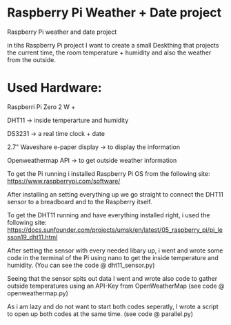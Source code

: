 # Raspberry Pi Weather + Date project
Raspberry Pi weather and date project 

in tihs Raspberry Pi project I want to create a small Deskthing that projects the current time, the room temperature + humidity and also the weather from the outside. 

<h1>Used Hardware:</h1>

Raspberri Pi Zero 2 W +

DHT11 -> inside temperarture and humidity

DS3231 -> a real time clock + date

2.7" Waveshare e-paper display -> to display the information

Openweathermap API -> to get outside weather information

To get the Pi running i installed Raspberry Pi OS from the following site: https://www.raspberrypi.com/software/

After installing an setting everything up we go straight to connect the DHT11 sensor to a breadboard and to the Raspberry itself.

To get the DHT11 running and have everything installed right, i used the following site: https://docs.sunfounder.com/projects/umsk/en/latest/05_raspberry_pi/pi_lesson19_dht11.html

After setting the sensor with every needed libary up, i went and wrote some code in the terminal of the Pi using nano to get the inside temperature and humidity. (You can see the code @ dht11_sensor.py)

Seeing that the sensor spits out data I went and wrote also code to gather outside temperatures using an API-Key from OpenWeatherMap (see code @ openweathermap.py)

As i am lazy and do not want to start both codes seperatly, I wrote a script to open up both codes at the same time. (see code @ parallel.py)

